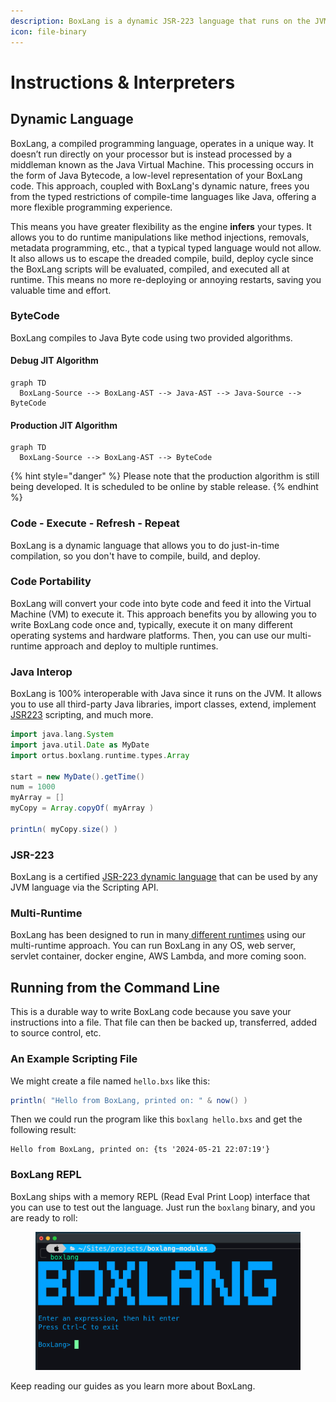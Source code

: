 ```yaml
---
description: BoxLang is a dynamic JSR-223 language that runs on the JVM
icon: file-binary
---
```


# Instructions & Interpreters

## Dynamic Language

BoxLang, a compiled programming language, operates in a unique way. It doesn’t run directly on your processor but is instead processed by a middleman known as the Java Virtual Machine. This processing occurs in the form of Java Bytecode, a low-level representation of your BoxLang code. This approach, coupled with BoxLang's dynamic nature, frees you from the typed restrictions of compile-time languages like Java, offering a more flexible programming experience.&#x20;

This means you have greater flexibility as the engine **infers** your types. It allows you to do runtime manipulations like method injections, removals, metadata programming, etc., that a typical typed language would not allow. It also allows us to escape the dreaded compile, build, deploy cycle since the BoxLang scripts will be evaluated, compiled, and executed all at runtime. This means no more re-deploying or annoying restarts, saving you valuable time and effort.

### ByteCode

BoxLang compiles to Java Byte code using two provided algorithms.

#### Debug JIT Algorithm

```mermaid
graph TD
  BoxLang-Source --> BoxLang-AST --> Java-AST --> Java-Source --> ByteCode
```

#### Production JIT Algorithm

```mermaid
graph TD
  BoxLang-Source --> BoxLang-AST --> ByteCode
```

{% hint style="danger" %}
Please note that the production algorithm is still being developed.  It is scheduled to be online by stable release.
{% endhint %}

### Code - Execute - Refresh - Repeat

BoxLang is a dynamic language that allows you to do just-in-time compilation, so you don't have to compile, build, and deploy.&#x20;

### Code Portability

BoxLang will convert your code into byte code and feed it into the Virtual Machine (VM) to execute it. This approach benefits you by allowing you to write BoxLang code once and, typically, execute it on many different operating systems and hardware platforms. Then, you can use our multi-runtime approach and deploy to multiple runtimes.

### Java Interop

BoxLang is 100% interoperable with Java since it runs on the JVM.  It allows you to use all third-party Java libraries, import classes, extend, implement [JSR223](../running-boxlang/jsr-223-scripting.md) scripting, and much more.

```groovy
import java.lang.System
import java.util.Date as MyDate
import ortus.boxlang.runtime.types.Array

start = new MyDate().getTime()
num = 1000
myArray = []
myCopy = Array.copyOf( myArray )

printLn( myCopy.size() )
```

### JSR-223

BoxLang is a certified [JSR-223 dynamic language](instructions-and-interpreters.md#jsr-223) that can be used by any JVM language via the Scripting API.

### Multi-Runtime

BoxLang has been designed to run in many[ different runtimes](../running-boxlang/) using our multi-runtime approach.  You can run BoxLang in any OS, web server, servlet container, docker engine, AWS Lambda, and more coming soon.

## Running from the Command Line

This is a durable way to write BoxLang code because you save your instructions into a file. That file can then be backed up, transferred, added to source control, etc.

### An Example Scripting File

We might create a file named `hello.bxs` like this:

```groovy
println( "Hello from BoxLang, printed on: " & now() )
```

Then we could run the program like this `boxlang hello.bxs` and get the following result:

```
Hello from BoxLang, printed on: {ts '2024-05-21 22:07:19'}
```

### BoxLang REPL

BoxLang ships with a memory REPL (Read Eval Print Loop) interface that you can use to test out the language.  Just run the `boxlang` binary, and you are ready to roll:

<figure><img src="../../.gitbook/assets/image (12).png" alt=""><figcaption></figcaption></figure>

Keep reading our guides as you learn more about BoxLang.
